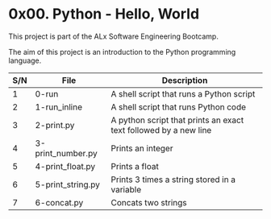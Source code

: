 # 0x00. Python - Hello, World

This project is part of the ALx Software Engineering Bootcamp.

The aim of this project is an introduction to the Python programming language.

| S/N | File | Description |
| --- | ---- | ----------- |
| 1 | 0-run | A shell script that runs a Python script |
| 2 | 1-run_inline | A shell script that runs Python code |
| 3 | 2-print.py | A python script that prints an exact text followed by a new line |
| 4 | 3-print_number.py | Prints an integer |
| 5 | 4-print_float.py | Prints a float |
| 6 | 5-print_string.py | Prints 3 times a string stored in a variable |
| 7 | 6-concat.py | Concats two strings |
